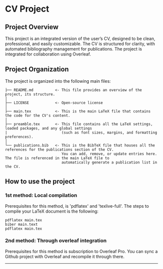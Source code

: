 # CV Project

## Project Overview

This project is an integrated version of the user’s CV, designed to be clean, professional, and easily customizable. The CV is structured for clarity, with automated bibliography management for publications. The project is integrated for collaboration using Overleaf.

## Project Organization

The project is organized into the following main files:

```
├── README.md          <- This file provides an overview of the project, its structure.
│
├── LICENSE            <- Open-source license 
│
├── main.tex           <- This is the main LaTeX file that contains the code for the CV's content. 
│
├── preamble.tex       <- This file contains all the LaTeX settings, loaded packages, and any global settings 
|                         (such as font sizes, margins, and formatting preferences).
│
└── publications.bib   <- This is the BibTeX file that houses all the references for the publications section of the CV. 
                          You can add, remove, or update entries here. The file is referenced in the main LaTeX file to 
                          automatically generate a publication list in the CV.

```

## How to use the project

### 1st method: Local compilation

Prerequisites for this method, is 'pdflatex' and 'texlive-full'. The steps to compile your LaTeX document is the following:

```
pdflatex main.tex
biber main.text
pdflatex main.tex
```

### 2nd method: Through overleaf integration

Prerequisites for this method is subscription to Overleaf Pro. You can sync a Github project with Overleaf and recompile it through there.

--------

